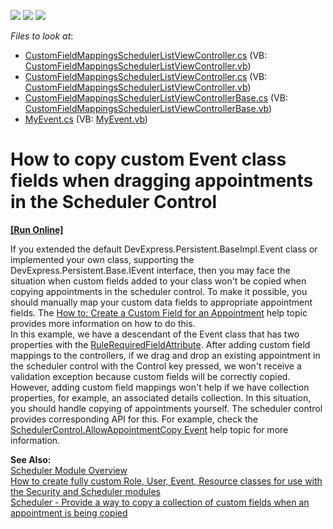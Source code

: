 <!-- default badges list -->
![](https://img.shields.io/endpoint?url=https://codecentral.devexpress.com/api/v1/VersionRange/134574393/11.2.5%2B)
[![](https://img.shields.io/badge/Open_in_DevExpress_Support_Center-FF7200?style=flat-square&logo=DevExpress&logoColor=white)](https://supportcenter.devexpress.com/ticket/details/E2159)
[![](https://img.shields.io/badge/📖_How_to_use_DevExpress_Examples-e9f6fc?style=flat-square)](https://docs.devexpress.com/GeneralInformation/403183)
<!-- default badges end -->
<!-- default file list -->
*Files to look at*:

* [CustomFieldMappingsSchedulerListViewController.cs](./CS/WinWebSolution.Module.Web/CustomFieldMappingsSchedulerListViewController.cs) (VB: [CustomFieldMappingsSchedulerListViewController.vb](./VB/WinWebSolution.Module.Web/CustomFieldMappingsSchedulerListViewController.vb))
* [CustomFieldMappingsSchedulerListViewController.cs](./CS/WinWebSolution.Module.Win/CustomFieldMappingsSchedulerListViewController.cs) (VB: [CustomFieldMappingsSchedulerListViewController.vb](./VB/WinWebSolution.Module.Win/CustomFieldMappingsSchedulerListViewController.vb))
* [CustomFieldMappingsSchedulerListViewControllerBase.cs](./CS/WinWebSolution.Module/CustomFieldMappingsSchedulerListViewControllerBase.cs) (VB: [CustomFieldMappingsSchedulerListViewControllerBase.vb](./VB/WinWebSolution.Module/CustomFieldMappingsSchedulerListViewControllerBase.vb))
* [MyEvent.cs](./CS/WinWebSolution.Module/MyEvent.cs) (VB: [MyEvent.vb](./VB/WinWebSolution.Module/MyEvent.vb))
<!-- default file list end -->
# How to copy custom Event class fields when dragging appointments in the Scheduler Control
<!-- run online -->
**[[Run Online]](https://codecentral.devexpress.com/e2159)**
<!-- run online end -->


<p>If you extended the default DevExpress.Persistent.BaseImpl.Event class or implemented your own class, supporting the DevExpress.Persistent.Base.IEvent interface, then you may face the situation when custom fields added to your class won't be copied when copying appointments in the scheduler control. To make it possible, you should manually map your custom data fields to appropriate appointment fields. The <a href="http://documentation.devexpress.com/#WindowsForms/CustomDocument5228">How to: Create a Custom Field for an Appointment</a> help topic provides more information on how to do this.<br />
In this example, we have a descendant of the Event class that has two properties with the <a href="http://documentation.devexpress.com/#Xaf/clsDevExpressPersistentValidationRuleRequiredFieldAttributetopic">RuleRequiredFieldAttribute</a>. After adding custom field mappings to the controllers, if we drag and drop an existing appointment in the scheduler control with the Control key pressed, we won't receive a validation exception because custom fields will be correctly copied.<br />
However, adding custom field mappings won't help if we have collection properties, for example, an associated details collection. In this situation, you should handle copying of appointments yourself. The scheduler control provides corresponding API for this. For example, check the <a href="http://documentation.devexpress.com/#WindowsForms/DevExpressXtraSchedulerSchedulerControl_AllowAppointmentCopytopic">SchedulerControl.AllowAppointmentCopy Event</a> help topic for more information.</p><p><strong>See Also:</strong><br />
<a href="http://documentation.devexpress.com/#Xaf/CustomDocument2812">Scheduler Module Overview</a><br />
<a href="https://www.devexpress.com/Support/Center/p/E1255">How to create fully custom Role, User, Event, Resource classes for use with the Security and Scheduler modules</a><br />
<a href="https://www.devexpress.com/Support/Center/p/S33729">Scheduler - Provide a way to copy a collection of custom fields when an appointment is being copied</a></p>

<br/>


